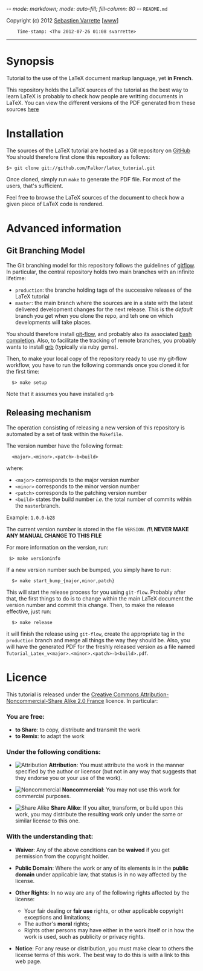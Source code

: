-*- mode: markdown; mode: auto-fill; fill-column: 80 -*-
`README.md`

Copyright (c) 2012 [Sebastien Varrette](mailto:<Sebastien.Varrette@uni.lu>) [[www](http://varrette.gforge.uni.lu)]

        Time-stamp: <Thu 2012-07-26 01:08 svarrette>

-------------------

# Synopsis

Tutorial to the use of the LaTeX document markup language, yet __in French__. 

This repository holds the LaTeX sources of the tutorial as the best way to learn LaTeX is probably to check how people are writting documents in LaTeX. 
You can view the different versions of the PDF generated from these sources [here](https://github.com/Falkor/latex_tutorial/downloads)

# Installation

The sources of the LaTeX tutorial are hosted as a Git repository on [GitHub](https://github.com/Falkor/latex_tutorial)
You should therefore first clone this repository as follows:

	$> git clone git://github.com/Falkor/latex_tutorial.git

Once cloned, simply run `make` to generate the PDF file. 
For most of the users, that's sufficient. 

Feel free to browse the LaTeX sources of the document to check how a given piece
of LaTeX code is rendered. 

# Advanced information

## Git Branching Model

The Git branching model for this repository follows the guidelines of [gitflow](http://nvie.com/posts/a-successful-git-branching-model/). 
In particular, the central repository holds two main branches with an infinite lifetime: 

* `production`: the branche holding tags of the successive releases of the LaTeX tutorial
* `master`: the main branch where the sources are in a state with the latest delivered development changes for the next release. This is the *default* branch you get when you clone the repo, and teh one on which developments will take places. 

You should therefore install [git-flow](https://github.com/nvie/gitflow), and probably also its associated [bash completion](https://github.com/bobthecow/git-flow-completion). 
Also, to facilitate the tracking of remote branches, you probably wants to install [grb](https://github.com/webmat/git_remote_branch) (typically via ruby gems). 

Then, to make your local copy of the repository ready to use my git-flow workflow, you have to run the following commands once you cloned it for the first time:

      $> make setup

Note that it assumes you have installed `grb`

## Releasing mechanism

The operation consisting of releasing a new version of this repository is automated by a set of task within the `Makefile`. 

The version number have the following format: 

      <major>.<minor>.<patch>-b<build>
      
where:

* `<major>` corresponds to the major version number
* `<minor>` corresponds to the minor version number
* `<patch>` corresponds to the patching version number
* `<build>` states the build number _i.e._ the total number of commits within the `master`branch. 
      
Example: `1.0.0-b28`

The current version number is stored in the file `VERSION`. __/!\ NEVER MAKE ANY MANUAL CHANGE TO THIS FILE__

For more information on the version, run:

     $> make versioninfo

If a new  version number such be bumped, you simply have to run:

      $> make start_bump_{major,minor,patch}

This will start the release process for you using `git-flow`. Probably after that, the first things to do is to change within the main LaTeX document the version number and commit this change. 
Then, to make the release effective, just run: 

      $> make release

it will finish the release using `git-flow`, create the appropriate tag in the `production` branch and merge all things the way they should be. 
Also, you will have the generated PDF for the freshly released version as a file named `Tutorial_Latex_v<major>.<minor>.<patch>-b<build>.pdf`.


# Licence

This tutorial is released under the
[Creative Commons Attribution-Noncommercial-Share Alike 2.0 France](http://creativecommons.org/licenses/by-nc-sa/2.0/fr/deed.en_US)
licence. 
In particular:

### You are free:

 * __to Share__: to copy, distribute and transmit the work
 * __to Remix__:  to adapt the work

### Under the following conditions:

 * ![Attribution](http://creativecommons.org/images/deed/by.png) __Attribution__:
   You must attribute the work in the manner specified by the author or licensor
   (but not in any way that suggests that they endorse you or your use of the
   work).  

 * ![Noncommercial](http://creativecommons.org/images/deed/nc-eu.png)
    __Noncommercial__: You may not use this work for commercial purposes. 

 * ![Share Alike](http://creativecommons.org/images/deed/sa.png) __Share Alike__:
    If you alter, transform, or build upon this work, you may distribute the
    resulting work only under the same or similar license to this one. 

### With the understanding that:

 * __Waiver__: Any of the above conditions can be __waived__ if you get permission
    from the copyright holder. 
    
 * __Public Domain__: Where the work or any of its elements is in the __public
   domain__ under applicable law, that status is in no way affected by the
   license. 
   
 * __Other Rights__: In no way are any of the following rights affected by the
   license: 
   
   * Your fair dealing or __fair use__ rights, or other applicable copyright
        exceptions and limitations; 
   * The author's __moral__ rights;
   * Rights other persons may have either in the work itself or in how the work
    is used, such as publicity or privacy rights. 
    
 * __Notice__: For any reuse or distribution, you must make clear to others the
   license terms of this work. The best way to do this is with a link to this
   web page. 


